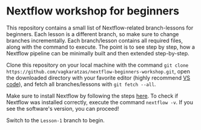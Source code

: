 # Nextflow workshop for beginners
This repository contains a small list of Nextflow-related branch-lessons for beginners.
Each lesson is a different branch, so make sure to change branches incrementally.
Each branch/lesson contains all required files, along with the command to execute.
The point is to see step by step, how a Nextflow pipeline can be minimally built and then extended step-by-step.

Clone this repository on your local machine with the command `git clone https://github.com/vagkaratzas/nextflow-beginners-workshop.git`, open the downloaded directory with your favorite editor (highly recommend [VS code](https://code.visualstudio.com/)), and fetch all branches/lessons with `git fetch --all`.

Make sure to install Nextflow by following the steps [here](https://www.nextflow.io/docs/latest/install.html).
To check if Nextflow was installed correctly, execute the command `nextflow -v`. If you see the software's version, you can proceed!

Switch to the `Lesson-1` branch to begin.
